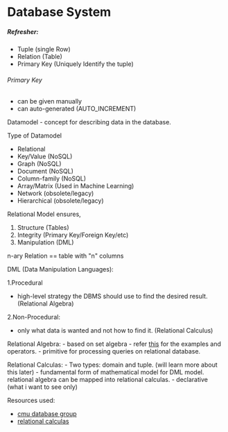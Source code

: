 # Database System

##### Refresher: 
-   Tuple (single Row)
-   Relation (Table)
-   Primary Key (Uniquely Identify the tuple)
  
###### Primary Key
  - can be given manually
  - can auto-generated (AUTO_INCREMENT)

Datamodel - concept for describing data in the database.

Type of Datamodel
 - Relational 
 - Key/Value (NoSQL)
 - Graph (NoSQL)
 - Document (NoSQL)
 - Column-family (NoSQL)
 - Array/Matrix (Used in Machine Learning)
 - Network (obsolete/legacy)
 - Hierarchical (obsolete/legacy)


Relational Model ensures,
1. Structure (Tables)
2. Integrity (Primary Key/Foreign Key/etc)
3. Manipulation (DML)

n-ary Relation == table with "n" columns


DML (Data Manipulation Languages):

1.Procedural
-   high-level strategy the DBMS should use to find the desired result. (Relational Algebra)
 
2.Non-Procedural:
-   only what data is wanted and not how to find it. (Relational Calculus)

Relational Algebra:
    - based on set algebra
    - refer [this](http://www.mathcs.emory.edu/~cheung/Courses/377/Syllabus/4-RelAlg/intro.html) for the examples and operators.
    - primitive for processing queries on relational database.


Relational Calculas: 
    - Two types: domain and tuple. (will learn more about this later)
    - fundamental form of mathematical model for DML model. relational algebra can be mapped into relational calculas.
    - declarative (what i want to see only) 
  

Resources used:
 - [cmu database group](https://youtu.be/v4bU6n97Vr8?list=PLSE8ODhjZXjZaHA6QcxDfJ0SIWBzQFKEG)
 - [relational calculas](https://youtu.be/_oIuE1Pf4KM?t=2328)